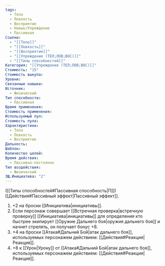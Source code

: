 ```yaml
---
tags:
  - Тело
  - Ловкость
  - Восприятие
  - Навык/Упреждение
  - Пассивная
Ссылки:
  - "[[Тело]]"
  - "[[Ловкость]]"
  - "[[Восприятие]]"
  - "[[Упреждение (ТЕЛ;ЛОВ;ВОС)]]"
  - "[[Типы способностей]]"
Категория: "[[Упреждение (ТЕЛ;ЛОВ;ВОС)]]"
Стоимость: "15"
Стоимость выкупа:
Уровни:
Связанные навыки:
Источник:
  - Физический
Тип способности:
  - Пассивная
Время применения:
Стоимость применения:
Используемый пул:
Стоимость пула:
Характеристики:
  - Тело
  - Ловкость
  - Восприятие
Дальность:
Шаблон:
Количество целей:
Время действия:
  - Пассивно-постоянно
Тип воздействия:
  - Физический
ЗЩ.Инициатива: "2"
---
```

([[Типы способностей#Пассивная способность|П]]) [[Действия#Пассивный эффект|Пассивный эффект]]. 

1. +2 на броски [[Инициатива|инициативы]]. 
2. Если персонаж совершает [[Встречная проверка|встречную проверку]] [[Инициатива|инициативы]] для определения кто быстрее экипирует [[Оружие Дальнего боя|оружия дальнего боя]] и начнет стрелять, он получает бонус +8.
3. +4 на броски [[Атака#Дальний Бой|атак дальнего боя]], используемых персонажем действием: [[Действия#Реакция|Реакция]].
4. +8 к [[Урон|Урону]] от [[Атака#Дальний Бой|атак дальнего боя]], используемых персонажем действием: [[Действия#Реакция|Реакция]]. 
